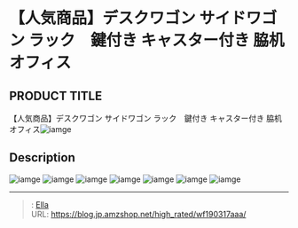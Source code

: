 # 【人気商品】デスクワゴン サイドワゴン ラック　鍵付き キャスター付き 脇机 オフィス


## PRODUCT TITLE 

【人気商品】デスクワゴン サイドワゴン ラック　鍵付き キャスター付き 脇机 オフィス![iamge](https://b2bfiles1.gigab2b.cn/image/wkseller/301/wf037833/20200324_e0060d684ead454318f67aa000d26062.jpg)

## Description











![iamge](https://b2bfiles1.gigab2b.cn/image/wkseller/301/wf037833/20200324_739c8d2f67ce08177b84f2065facf91b.jpg)
![iamge](https://b2bfiles1.gigab2b.cn/image/wkseller/301/wf037833/20200324_818004e73ad285e4fc978eb32e9f702e.jpg)
![iamge](https://b2bfiles1.gigab2b.cn/image/wkseller/301/wf037833/20200324_82d24c97930b33dc2a5ad2aa040197b7.jpg)
![iamge](https://b2bfiles1.gigab2b.cn/image/wkseller/301/wf037833/20200324_0c645a35aee9a20c92d7ae79bc6d9ab8.jpg)
![iamge](https://b2bfiles1.gigab2b.cn/image/wkseller/301/wf037833/20200324_fd3c33523ee7f03ef9a9078463a09c98.jpg)
![iamge](https://b2bfiles1.gigab2b.cn/image/wkseller/301/wf037833/20200324_5402cd0bed7bcb28e4f6e50e0c4ec528.jpg)
![iamge](https://b2bfiles1.gigab2b.cn/image/wkseller/301/wf037833/20200324_b3d2910ff34879b5d174780a97053c15.jpg)


---

> : [Ella](https://blog.jp.amzshop.net/)  
> URL: https://blog.jp.amzshop.net/high_rated/wf190317aaa/  


